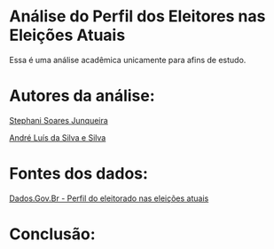 # Análise do Perfil dos Eleitores nas Eleições Atuais

 Essa é uma análise acadêmica unicamente para afins de estudo.
 
 # Autores da análise:
 
 [Stephani Soares Junqueira](https://github.com/stessada)
 
 [André Luís da Silva e Silva](https://github.com/AndreSilva358)

 # Fontes dos dados:
 
 [Dados.Gov.Br - Perfil do eleitorado nas eleições atuais](https://dados.gov.br/dataset/perfil-do-eleitorado-em-cada-eleicao/resource/6d4117cb-7a6d-4988-9a3f-30416505e245)
 
 # Conclusão:
 
